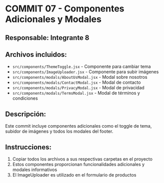 # COMMIT 07 - Componentes Adicionales y Modales

## Responsable: Integrante 8

## Archivos incluidos:
- `src/components/ThemeToggle.jsx` - Componente para cambiar tema
- `src/components/ImageUploader.jsx` - Componente para subir imágenes
- `src/components/modals/AboutUsModal.jsx` - Modal sobre nosotros
- `src/components/modals/ContactModal.jsx` - Modal de contacto
- `src/components/modals/PrivacyModal.jsx` - Modal de privacidad
- `src/components/modals/TermsModal.jsx` - Modal de términos y condiciones

## Descripción:
Este commit incluye componentes adicionales como el toggle de tema, subidor de imágenes y todos los modales del footer.

## Instrucciones:
1. Copiar todos los archivos a sus respectivas carpetas en el proyecto
2. Estos componentes proporcionan funcionalidades adicionales y modales informativos
3. El ImageUploader es utilizado en el formulario de productos

